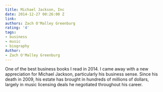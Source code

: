 ```yaml
---
title: Michael Jackson, Inc
date: 2014-12-27 00:26:00 Z
link: 
authors: Zach O'Malley Greenburg
rating: '4'
tags:
- business
- music
- biography
Author:
- Zach O'Malley Greenburg
---
```


One of the best business books I read in 2014. I came away with a new appreciation for Michael Jackson, particularly his business sense. Since his death in 2009, his estate has brought in hundreds of millions of dollars, largely in music licensing deals he negotiated throughout his career.
